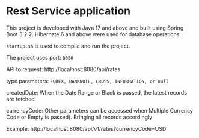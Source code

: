 # Rest Service application

This project is developed with Java 17 and above and built using Spring Boot 3.2.2. Hibernate 6 and above were used for database operations.

`startup.sh` is used to compile and run the project.

The project uses port: `8080`

API to request: http://localhost:8080/api/rates

type parameters: `FOREX, BANKNOTE, CROSS, INFORMATION, or null`

createdDate: When the Date Range or Blank is passed, the latest records are fetched 

currencyCode: Other parameters can be accessed when Multiple Currency Code or Empty is passed).
Bringing all records accordingly 

Example: http://localhost:8080/api/v1/rates?currencyCode=USD

